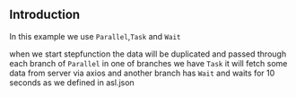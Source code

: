 ## Introduction 

In this example we use `Parallel`,`Task` and `Wait`

when we start stepfunction the data will be duplicated and passed through each branch of `Parallel`
in one of branches we have `Task` it will fetch some data from server via axios 
and another branch has `Wait` and waits for 10 seconds as we defined in asl.json
 